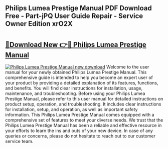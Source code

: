 ## Philips Lumea Prestige Manual PDF Download Free - Part-jPQ User Guide Repair - Service Owner Edition xrO2X

# <h2><a href="http://bc9833.oget.top/?id=Philips+Lumea+Prestige+Manual">🔗Download New 👉🔴 Philips Lumea Prestige Manual</a></h2>

[![Philips Lumea Prestige Manual new download](https://i.imgur.com/5g1atiW.png)](http://bc9833.oget.top/?id=Philips+Lumea+Prestige+Manual)
Welcome to the user manual for your newly obtained Philips Lumea Prestige Manual. This comprehensive guide is intended to help you become an expert user of your product by providing a detailed explanation of its features, functions, and benefits. You will find clear instructions for installation, usage, maintenance, and troubleshooting. Before using your Philips Lumea Prestige Manual, please refer to this user manual for detailed instructions on product setup, operation, and troubleshooting. It includes clear instructions for installation, setup, and operation, as well as important safety information. This Philips Lumea Prestige Manual comes equipped with a comprehensive set of features to meet your diverse needs. We trust that the Philips Lumea Prestige Manual has been a reliable and effective resource in your efforts to learn the ins and outs of your new device. In case of any queries or concerns, please do not hesitate to reach out to our customer service team.
